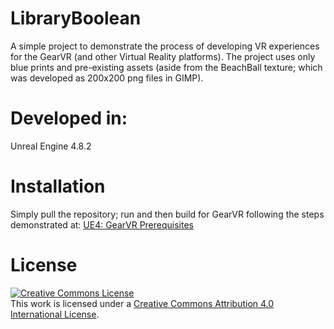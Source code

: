 LibraryBoolean
==============

A simple project to demonstrate the process of developing VR experiences for the GearVR (and other Virtual Reality platforms).
The project uses only blue prints and pre-existing assets (aside from the BeachBall texture; which was developed as 200x200 png files in GIMP).


Developed in:
=============

Unreal Engine 4.8.2


Installation
============

Simply pull the repository; run and then build for GearVR following the steps demonstrated at: [UE4: GearVR Prerequisites](https://docs.unrealengine.com/latest/INT/Platforms/GearVR/Prerequisites/index.html)


License
=======

[![Creative Commons License](https://i.creativecommons.org/l/by/4.0/88x31.png)](http://creativecommons.org/licenses/by/4.0/)  
This work is licensed under a [Creative Commons Attribution 4.0 International License](http://creativecommons.org/licenses/by/4.0/).